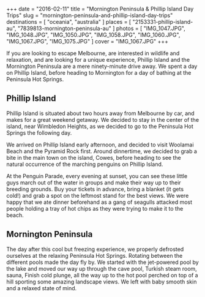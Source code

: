 +++
date    = "2016-02-11"
title   = "Mornington Peninsula & Phillip Island Day Trips"
slug    = "mornington-peninsula-and-phillip-island-day-trips"
destinations = [ "oceania", "australia" ]
places  = [ "2153331-phillip-island-au", "7839813-mornington-peninsula-au" ]
photos  = [
  "IMG_1047.JPG", "IMG_1048.JPG", "IMG_1050.JPG", "IMG_1058.JPG",
  "IMG_1060.JPG", "IMG_1067.JPG", "IMG_1075.JPG"
]
cover = "IMG_1067.JPG"
+++

If you are looking to escape Melbourne, are interested in wildlife and relaxation, and are looking for a unique experience, Phillip Island and the Mornington Peninsula are a mere ninety-minute drive away. We spent a day on Phillip Island, before heading to Mornington for a day of bathing at the Peninsula Hot Springs.
<!--more-->
## Phillip Island
Phillip Island is situated about two hours away from Melbourne by car, and makes for a great weekend getaway. We decided to stay in the center of the island, near Wimbledon Heights, as we decided to go to the Peninsula Hot Springs the following day.

We arrived on Phillip Island early afternoon, and decided to visit Woolamai Beach and the Pyramid Rock first. Around dinnertime, we decided to grab a bite in the main town on the island, Cowes, before heading to see the natural occurrence of the marching penguins on Phillip Island.

At the Penguin Parade, every evening at sunset, you can see these little guys march out of the water in groups and make their way up to their breeding grounds. Buy your tickets in advance, bring a blanket (it gets cold!) and grab a spot on the leftmost stand for the best views. We were happy that we ate dinner beforehand as a gang of seagulls attacked most people holding a tray of hot chips as they were trying to make it to the beach.

## Mornington Peninsula
The day after this cool but freezing experience, we properly defrosted ourselves at the relaxing Peninsula Hot Springs. Rotating between the different pools made the day fly by. We started with the jet-powered pool by the lake and moved our way up through the cave pool, Turkish steam room, sauna, Finish cold plunge, all the way up to the hot pool perched on top of a hill sporting some amazing landscape views. We left with baby smooth skin and a relaxed state of mind.